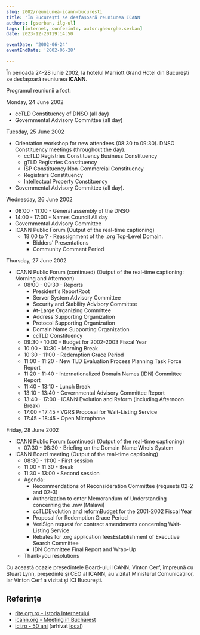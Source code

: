 ```yaml
---
slug: 2002/reuniunea-icann-bucuresti
title: 'În București se desfașoară reuniunea ICANN'
authors: [gserban, ilg-ul]
tags: [internet, conferinte, autor:gheorghe.serban]
date: 2023-12-20T19:14:50

eventDate: '2002-06-24'
eventEndDate: '2002-06-28'

---
```


În perioada 24-28 iunie 2002, la hotelul Marriott Grand Hotel din București
se desfașoară reuniunea **ICANN**.

<!-- truncate -->

Programul reuniunii a fost:

Monday, 24 June 2002

- ccTLD Constituency of DNSO (all day)
- Governmental Advisory Committee (all day)

Tuesday, 25 June 2002

- Orientation workshop for new attendees (08:30 to 09:30). DNSO Constituency meetings (throughout the day).
  - ccTLD Registries Constituency Business Constituency
  - gTLD Registries Constituency
  - ISP Constituency Non-Commercial Constituency
  - Registrars Constituency
  - Intellectual Property Constituency
- Governmental Advisory Committee (all day).

Wednesday, 26 June 2002

- 08:00 - 11:00 - General assembly of the DNSO
- 14:00 - 17:00 - Names Council All day
- Governmental Advisory Committee
- ICANN Public Forum (Output of the real-time captioning)
  - 18:00 to ? - Reassignment of the .org Top-Level Domain.
    - Bidders' Presentations
    - Community Comment Period

Thursday, 27 June 2002

- ICANN Public Forum (continued) (Output of the real-time captioning: Morning and Afternoon)
  - 08:00 - 09:30 - Reports
    - President's ReportRoot
    - Server System Advisory Committee
    - Security and Stability Advisory Committee
    - At-Large Organizing Committee
    - Address Supporting Organization
    - Protocol Supporting Organization
    - Domain Name Supporting Organization
    - ccTLD Constituency
  - 09:30 - 10:00 - Budget for 2002-2003 Fiscal Year
  - 10:00 - 10:30 - Morning Break
  - 10:30 - 11:00 - Redemption Grace Period
  - 11:00 - 11:20 - New TLD Evaluation Process Planning Task Force Report
  - 11:20 - 11:40 - Internationalized Domain Names (IDN) Committee Report
  - 11:40 - 13:10 - Lunch Break
  - 13:10 - 13:40 - Governmental Advisory Committee Report
  - 13:40 - 17:00 - ICANN Evolution and Reform (including Afternoon Break)
  - 17:00 - 17:45 - VGRS Proposal for Wait-Listing Service
  - 17:45 - 18:45 - Open Microphone

Friday, 28 June 2002

- ICANN Public Forum (continued) (Output of the real-time captioning)
  - 07:30 - 08:30 - Briefing on the Domain-Name Whois System
- ICANN Board meeting (Output of the real-time captioning)
  - 08:30 - 11:00 - First session
  - 11:00 - 11:30 - Break
  - 11:30 - 13:00 - Second session
  - Agenda:
    - Recommendations of Reconsideration Committee (requests 02-2 and 02-3)
    - Authorization to enter Memorandum of Understanding concerning the .mw (Malawi)
    - ccTLDEvolution and reformBudget for the 2001-2002 Fiscal Year
    - Proposal for Redemption Grace Period
    - VeriSign request for contract amendments concerning Wait-Listing Service
    - Rebates for .org application feesEstablishment of Executive Search Committee
    - IDN Committee Final Report and Wrap-Up
  - Thank-you resolutions

Cu această ocazie președintele Board-ului ICANN, Vinton Cerf, împreună cu Stuart
Lynn, președinte și CEO al ICANN, au vizitat Ministerul Comunicațiilor, iar Vinton
Cerf a vizitat și ICI București.

## Referințe

- [rite.org.ro - Istoria Internetului](https://rite.org.ro/istoria-internetului/)
- [icann.org - Meeting in Bucharest](https://archive.icann.org/en/meetings/bucharest/)
- [ici.ro - 50 ani](https://www.ici.ro/documents/24/ICI_Bucuresti-50_ani_tdHL8av.pdf)  (arhivat [local](https://cronica-it.github.io/arhiva/))
